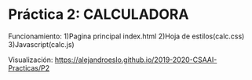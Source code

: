 # Práctica 2: CALCULADORA
Funcionamiento:
1)Pagina principal index.html
2)Hoja de estilos(calc.css)
3)Javascript(calc.js)

Visualización:
https://alejandroeslo.github.io/2019-2020-CSAAI-Practicas/P2
